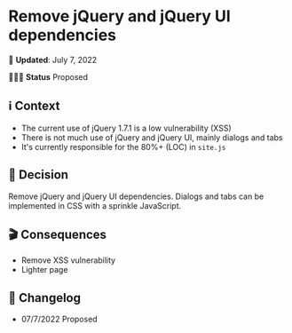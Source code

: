 # Remove jQuery and jQuery UI dependencies
📆 **Updated**: July 7, 2022

🙋🏽‍♀️ **Status** Proposed

## ℹ️ Context
- The current use of jQuery 1.7.1 is a low vulnerability (XSS)
- There is not much use of jQuery and jQuery UI, mainly dialogs and tabs
- It's currently responsible for the 80%+ (LOC) in `site.js`


## 🤔 Decision
Remove jQuery and jQuery UI dependencies. Dialogs and tabs can be implemented in CSS with a sprinkle JavaScript.

## 🎬 Consequences
- Remove XSS vulnerability
- Lighter page

## 📝 Changelog
- 07/7/2022 Proposed
